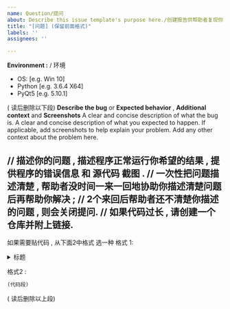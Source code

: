 ```yaml
---
name: Question/提问
about: Describe this issue template's purpose here./创建报告供帮助者复现你的问题
title: "[问题] (保留前面格式)"
labels: ''
assignees: ''

---
```


**Environment :** / 环境
 - OS: [e.g. Win 10]
 - Python [e.g. 3.6.4 X64]
 - PyQt5 [e.g. 5.10.1]

( 读后删除以下段)
**Describe the bug** or **Expected behavior** ,
**Additional context** and **Screenshots**
A clear and concise description of what the bug is.
A clear and concise description of what you expected to happen.
If applicable, add screenshots to help explain your problem.
Add any other context about the problem here.

// 描述你的问题 , 描述程序正常运行你希望的结果 , 提供程序的错误信息 和 源代码 截图 .
// 一次性把问题描述清楚 , 帮助者没时间一来一回地协助你描述清楚问题后再帮助你解决 ; 
// 2个来回后帮助者还不清楚你描述的问题 , 则会关闭提问.
// 如果代码过长 , 请创建一个仓库并附上链接.
---
如果需要贴代码 , 从下面2中格式 选一种
格式 1:
<details>
<summary>标题</summary>
(代码段)
</details>

格式2 :
```python
(代码段)
```

( 读后删除以上段)
